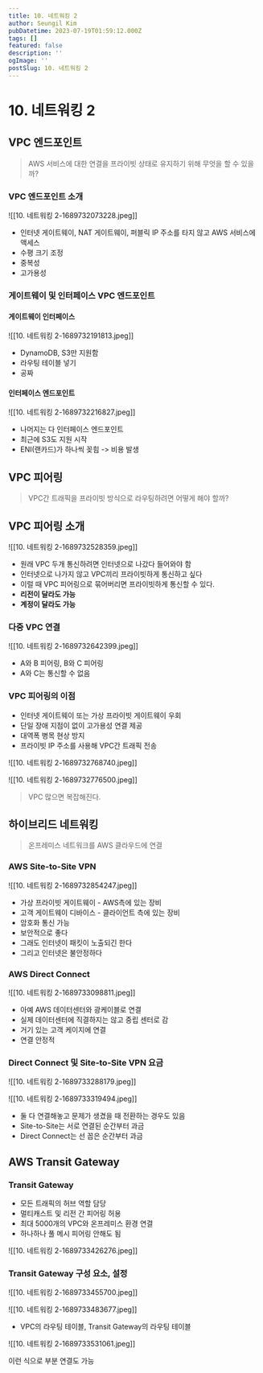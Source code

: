 ```yaml
---
title: 10. 네트워킹 2
author: Seungil Kim
pubDatetime: 2023-07-19T01:59:12.000Z
tags: []
featured: false
description: ''
ogImage: ''
postSlug: 10. 네트워킹 2
---
```

# 10. 네트워킹 2

## VPC 엔드포인트

> AWS 서비스에 대한 연결을 프라이빗 상태로 유지하기 위해 무엇을 할 수 있을까?

### VPC 엔드포인트 소개

![[10. 네트워킹 2-1689732073228.jpeg]]

- 인터넷 게이트웨이, NAT 게이트웨이, 퍼블릭 IP 주소를 타지 않고 AWS 서비스에 액세스
- 수평 크기 조정
- 중복성
- 고가용성

### 게이트웨이 및 인터페이스 VPC 엔드포인트

#### 게이트웨이 인터페이스

![[10. 네트워킹 2-1689732191813.jpeg]]

- DynamoDB, S3만 지원함
- 라우팅 테이블 넣기
- 공짜

#### 인터페이스 엔드포인트

![[10. 네트워킹 2-1689732216827.jpeg]]

- 나머지는 다 인터페이스 엔드포인트
- 최근에 S3도 지원 시작
- ENI(랜카드)가 하나씩 꽂힘 -> 비용 발생

## VPC 피어링

> VPC간 트래픽을 프라이빗 방식으로 라우팅하려면 어떻게 해야 할까?

## VPC 피어링 소개

![[10. 네트워킹 2-1689732528359.jpeg]]

- 원래 VPC 두개 통신하려면 인터넷으로 나갔다 들어와야 함
- 인터넷으로 나가지 않고 VPC끼리 프라이빗하게 통신하고 싶다
- 이럴 때 VPC 피어링으로 묶어버리면 프라이빗하게 통신할 수 있다.
- **리전이 달라도 가능**
- **계정이 달라도 가능**

### 다중 VPC 연결

![[10. 네트워킹 2-1689732642399.jpeg]]

- A와 B 피어링, B와 C 피어링
- A와 C는 통신할 수 없음

### VPC 피어링의 이점

- 인터넷 게이트웨이 또는 가상 프라이빗 게이트웨이 우회
- 단일 장애 지점이 없이 고가용성 연결 제공
- 대역폭 병목 현상 방지
- 프라이빗 IP 주소를 사용해 VPC간 트래픽 전송

![[10. 네트워킹 2-1689732768740.jpeg]]

![[10. 네트워킹 2-1689732776500.jpeg]]

> VPC 많으면 복잡해진다. 

## 하이브리드 네트워킹

> 온프레미스 네트워크를 AWS 클라우드에 연결

### AWS Site-to-Site VPN

![[10. 네트워킹 2-1689732854247.jpeg]]

- 가상 프라이빗 게이트웨이 - AWS측에 있는 장비
- 고객 게이트웨이 디바이스 - 클라이언트 측에 있는 장비
- 암호화 통신 가능
- 보안적으로 좋다
- 그래도 인터넷이 패킷이 노출되긴 한다
- 그리고 인터넷은 불안정하다

### AWS Direct Connect

![[10. 네트워킹 2-1689733098811.jpeg]]

- 아예 AWS 데이터센터와 광케이블로 연결
- 실제 데이터센터에 직결하지는 않고 중립 센터로 감
- 거기 있는 고객 케이지에 연결
- 연결 안정적

### Direct Connect 및 Site-to-Site VPN 요금

![[10. 네트워킹 2-1689733288179.jpeg]]

![[10. 네트워킹 2-1689733319494.jpeg]]

- 둘 다 연결해놓고 문제가 생겼을 때 전환하는 경우도 있음
- Site-to-Site는 서로 연결된 순간부터 과금
- Direct Connect는 선 꼽은 순간부터 과금

## AWS Transit Gateway

### Transit Gateway

- 모든 트래픽의 허브 역할 담당
- 멀티캐스트 및 리전 간 피어링 허용
- 최대 5000개의 VPC와 온프레미스 환경 연결
- 하나하나 풀 메시 피어링 안해도 됨

![[10. 네트워킹 2-1689733426276.jpeg]]

### Transit Gateway 구성 요소, 설정

![[10. 네트워킹 2-1689733455700.jpeg]]

![[10. 네트워킹 2-1689733483677.jpeg]]

- VPC의 라우팅 테이블, Transit Gateway의 라우팅 테이블

![[10. 네트워킹 2-1689733531061.jpeg]]

이런 식으로 부분 연결도 가능

